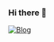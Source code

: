 ### Hi there 👋


[![Blog](https://img.shields.io/website-up-down-green-red/http/monip.org.svg)](https://portifolio.jonatassauer.repl.co/)

